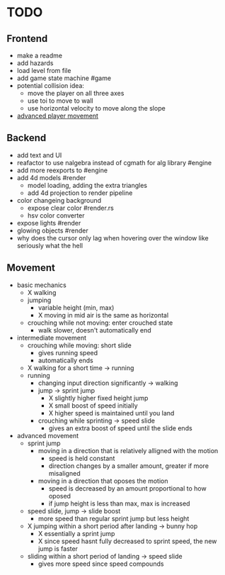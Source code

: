 # TODO

## Frontend

- make a readme
- add hazards
- load level from file
- add game state machine #game
- potential collision idea:
  - move the player on all three axes
  - use toi to move to wall
  - use horizontal velocity to move along the slope
- [advanced player movement](#movement)

## Backend

- add text and UI
- reafactor to use nalgebra instead of cgmath for alg library #engine
- add more reexports to #engine
- add 4d models #render
  - model loading, adding the extra triangles
  - add 4d projection to render pipeline
- color changeing background
  - expose clear color #render.rs
  - hsv color converter
- expose lights #render
- glowing objects #render
- why does the cursor only lag when hovering over the window like seriously what the hell

## Movement

- basic mechanics
  - X walking
  - jumping
    - variable height (min, max)
    - X moving in mid air is the same as horizontal
  - crouching while not moving: enter crouched state
    - walk slower, doesn't automatically end
- intermediate movement
  - crouching while moving: short slide
    - gives running speed
    - automatically ends
  - X walking for a short time -> running
  - running
    - changing input direction significantly -> walking
    - jump -> sprint jump
      - X slightly higher fixed height jump
      - X small boost of speed initially
      - X higher speed is maintained until you land
    - crouching while sprinting -> speed slide
      - gives an extra boost of speed until the slide ends
- advanced movement
  - sprint jump
    - moving in a direction that is relatively alligned with the motion
      - speed is held constant
      - direction changes by a smaller amount, greater if more misaligned
    - moving in a direction that oposes the motion
      - speed is decreased by an amount proportional to how oposed
      - if jump height is less than max, max is increased
  - speed slide, jump -> slide boost
    - more speed than regular sprint jump but less height
  - X jumping within a short period after landing -> bunny hop
    - X essentially a sprint jump
    - X since speed hasnt fully decreased to sprint speed, the new jump is faster
  - sliding within a short period of landing -> speed slide
    - gives more speed since speed compounds
